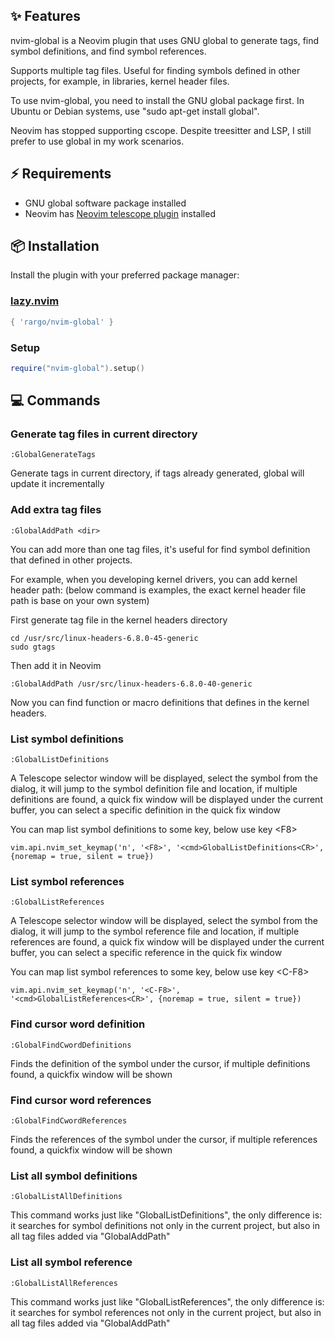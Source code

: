 ## ✨ Features

nvim-global is a Neovim plugin that uses GNU global to generate tags, find symbol definitions, and find symbol references.

Supports multiple tag files. Useful for finding symbols defined in other projects, for example, in libraries, kernel header files.

To use nvim-global, you need to install the GNU global package first. In Ubuntu or Debian systems, use "sudo apt-get install global".

Neovim has stopped supporting cscope. Despite treesitter and LSP, I still prefer to use global in my work scenarios.

## ⚡️ Requirements

- GNU global software package installed
- Neovim has [Neovim telescope plugin](https://github.com/nvim-telescope/telescope.nvim) installed

## 📦 Installation

Install the plugin with your preferred package manager:

### [lazy.nvim](https://github.com/folke/lazy.nvim)

```lua
{ 'rargo/nvim-global' }
```

### Setup

```lua
require("nvim-global").setup()
```

## 💻 Commands

### Generate tag files in current directory

```
:GlobalGenerateTags
```

Generate tags in current directory, if tags already generated, global will update it incrementally

### Add extra tag files

```
:GlobalAddPath <dir>
```

You can add more than one tag files, it's useful for find symbol definition that defined in other projects.

For example, when you developing kernel drivers, you can add kernel header path:
(below command is examples, the exact kernel header file path is base on your own system)

First generate tag file in the kernel headers directory
```
cd /usr/src/linux-headers-6.8.0-45-generic
sudo gtags
```

Then add it in Neovim
```
:GlobalAddPath /usr/src/linux-headers-6.8.0-40-generic
```
Now you can find function or macro definitions that defines in the kernel headers.

### List symbol definitions

```
:GlobalListDefinitions
```

A Telescope selector window will be displayed, select the symbol from the dialog,
it will jump to the symbol definition file and location,
if multiple definitions are found, a quick fix window will be displayed under the current buffer,
you can select a specific definition in the quick fix window

You can map list symbol definitions to some key, below use key \<F8\>

```
vim.api.nvim_set_keymap('n', '<F8>', '<cmd>GlobalListDefinitions<CR>', {noremap = true, silent = true})
```

### List symbol references

```
:GlobalListReferences
```

A Telescope selector window will be displayed, select the symbol from the dialog,
it will jump to the symbol reference file and location,
if multiple references are found, a quick fix window will be displayed under the current buffer,
you can select a specific reference in the quick fix window

You can map list symbol references to some key, below use key \<C-F8\>

```
vim.api.nvim_set_keymap('n', '<C-F8>', '<cmd>GlobalListReferences<CR>', {noremap = true, silent = true})
```

### Find cursor word definition

```
:GlobalFindCwordDefinitions
```

Finds the definition of the symbol under the cursor, if multiple definitions found, a quickfix window will be shown

### Find cursor word references

```
:GlobalFindCwordReferences
```

Finds the references of the symbol under the cursor, if multiple references found, a quickfix window will be shown

### List all symbol definitions

```
:GlobalListAllDefinitions
```

This command works just like "GlobalListDefinitions", the only difference is:  
it searches for symbol definitions not only in the current project, but also in all tag files added via "GlobalAddPath"

### List all symbol reference

```
:GlobalListAllReferences
```

This command works just like "GlobalListReferences", the only difference is:  
it searches for symbol references not only in the current project, but also in all tag files added via "GlobalAddPath"


